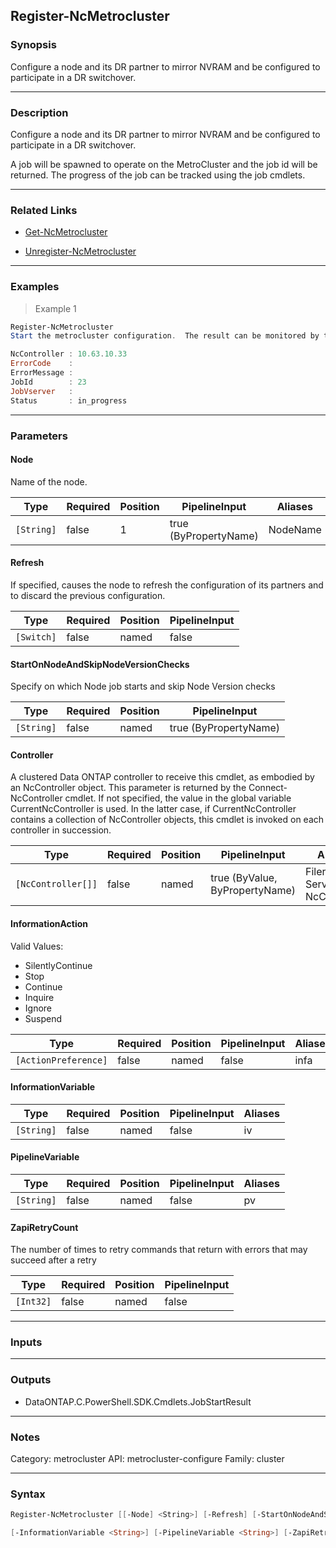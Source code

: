 Register-NcMetrocluster
-----------------------

### Synopsis
Configure a node and its DR partner to mirror NVRAM and be configured to participate in a DR switchover.

---

### Description

Configure a node and its DR partner to mirror NVRAM and be configured to participate in a DR switchover.

A job will be spawned to operate on the MetroCluster and the job id will be returned. The progress of the job can be tracked using the job cmdlets.

---

### Related Links
* [Get-NcMetrocluster](Get-NcMetrocluster)

* [Unregister-NcMetrocluster](Unregister-NcMetrocluster)

---

### Examples
> Example 1

```PowerShell
Register-NcMetrocluster
Start the metrocluster configuration.  The result can be monitored by the job cmdlets.

NcController : 10.63.10.33
ErrorCode    : 
ErrorMessage : 
JobId        : 23
JobVserver   : 
Status       : in_progress

```

---

### Parameters
#### **Node**
Name of the node.

|Type      |Required|Position|PipelineInput        |Aliases |
|----------|--------|--------|---------------------|--------|
|`[String]`|false   |1       |true (ByPropertyName)|NodeName|

#### **Refresh**
If specified, causes the node to refresh the configuration of its partners and to discard the previous configuration.

|Type      |Required|Position|PipelineInput|
|----------|--------|--------|-------------|
|`[Switch]`|false   |named   |false        |

#### **StartOnNodeAndSkipNodeVersionChecks**
Specify on which Node job starts and skip Node Version checks

|Type      |Required|Position|PipelineInput        |
|----------|--------|--------|---------------------|
|`[String]`|false   |named   |true (ByPropertyName)|

#### **Controller**
A clustered Data ONTAP controller to receive this cmdlet, as embodied by an NcController object.  This parameter is returned by the Connect-NcController cmdlet.  If not specified, the value in the global variable CurrentNcController is used.  In the latter case, if CurrentNcController contains a collection of NcController objects, this cmdlet is invoked on each controller in succession.

|Type              |Required|Position|PipelineInput                 |Aliases                          |
|------------------|--------|--------|------------------------------|---------------------------------|
|`[NcController[]]`|false   |named   |true (ByValue, ByPropertyName)|Filer<br/>Server<br/>NcController|

#### **InformationAction**

Valid Values:

* SilentlyContinue
* Stop
* Continue
* Inquire
* Ignore
* Suspend

|Type                |Required|Position|PipelineInput|Aliases|
|--------------------|--------|--------|-------------|-------|
|`[ActionPreference]`|false   |named   |false        |infa   |

#### **InformationVariable**

|Type      |Required|Position|PipelineInput|Aliases|
|----------|--------|--------|-------------|-------|
|`[String]`|false   |named   |false        |iv     |

#### **PipelineVariable**

|Type      |Required|Position|PipelineInput|Aliases|
|----------|--------|--------|-------------|-------|
|`[String]`|false   |named   |false        |pv     |

#### **ZapiRetryCount**
The number of times to retry commands that return with errors that may succeed after a retry

|Type     |Required|Position|PipelineInput|
|---------|--------|--------|-------------|
|`[Int32]`|false   |named   |false        |

---

### Inputs

---

### Outputs
* DataONTAP.C.PowerShell.SDK.Cmdlets.JobStartResult

---

### Notes
Category: metrocluster
API: metrocluster-configure
Family: cluster

---

### Syntax
```PowerShell
Register-NcMetrocluster [[-Node] <String>] [-Refresh] [-StartOnNodeAndSkipNodeVersionChecks <String>] [-Controller <NcController[]>] [-InformationAction <ActionPreference>] 
```
```PowerShell
[-InformationVariable <String>] [-PipelineVariable <String>] [-ZapiRetryCount <Int32>] [<CommonParameters>]
```
